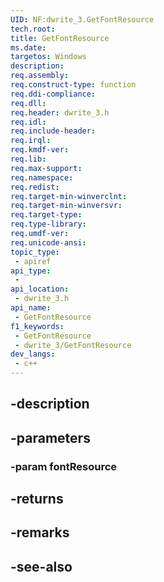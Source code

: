 ```yaml
---
UID: NF:dwrite_3.GetFontResource
tech.root: 
title: GetFontResource
ms.date: 
targetos: Windows
description: 
req.assembly: 
req.construct-type: function
req.ddi-compliance: 
req.dll: 
req.header: dwrite_3.h
req.idl: 
req.include-header: 
req.irql: 
req.kmdf-ver: 
req.lib: 
req.max-support: 
req.namespace: 
req.redist: 
req.target-min-winverclnt: 
req.target-min-winversvr: 
req.target-type: 
req.type-library: 
req.umdf-ver: 
req.unicode-ansi: 
topic_type:
 - apiref
api_type:
 - 
api_location:
 - dwrite_3.h
api_name:
 - GetFontResource
f1_keywords:
 - GetFontResource
 - dwrite_3/GetFontResource
dev_langs:
 - c++
---
```


## -description

## -parameters

### -param fontResource

## -returns

## -remarks

## -see-also

